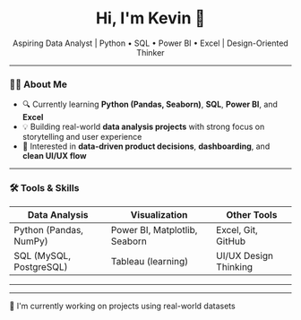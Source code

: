 
<h1 align="center">Hi, I'm Kevin 👋</h1>
<p align="center">Aspiring Data Analyst | Python • SQL • Power BI • Excel | Design-Oriented Thinker</p>

---

### 👨‍💻 About Me

- 🔍 Currently learning **Python (Pandas, Seaborn)**, **SQL**, **Power BI**, and **Excel**
- 💡 Building real-world **data analysis projects** with strong focus on storytelling and user experience
- 🎯 Interested in **data-driven product decisions**, **dashboarding**, and **clean UI/UX flow**

---

### 🛠️ Tools & Skills

| Data Analysis        | Visualization         | Other Tools       |
|----------------------|------------------------|-------------------|
| Python (Pandas, NumPy) | Power BI, Matplotlib, Seaborn | Excel, Git, GitHub |
| SQL (MySQL, PostgreSQL) | Tableau (learning)   | UI/UX Design Thinking |

---
---

🌱 I'm currently working on projects using real-world datasets 




